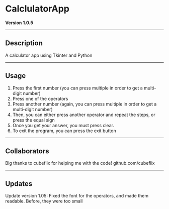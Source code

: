 # CalclulatorApp
**Version 1.0.5**

---

## Description
A calculator app using Tkinter and Python

---

## Usage 
1. Press the first number (you can press multiple in order to get a multi-digit number)
2. Press one of the operators
3. Press another number (again, you can press multiple in order to get a multi-digit number)
4. Then, you can either press another operator and repeat the steps, or press the equal sign
5. Once you get your answer, you must press clear.
6. To exit the program, you can press the exit button

---

## Collaborators
Big thanks to cubeflix for helping me with the code!
github.com/cubeflix

---

## Updates
Update version 1.05: Fixed the font for the operators, and made them readable. Before, they were too small 
